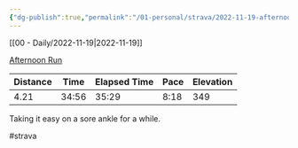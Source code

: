 ```yaml
---
{"dg-publish":true,"permalink":"/01-personal/strava/2022-11-19-afternoon-run/"}
---
```



[[00 - Daily/2022-11-19\|2022-11-19]]

[Afternoon Run](https://www.strava.com/activities/8146221629)

| Distance | Time  | Elapsed Time | Pace | Elevation |
| -------- | ----- | ------------ | ---- | --------- |
| 4.21     | 34:56 | 35:29        | 8:18 | 349       |


Taking it easy on a sore ankle for a while.

#strava
